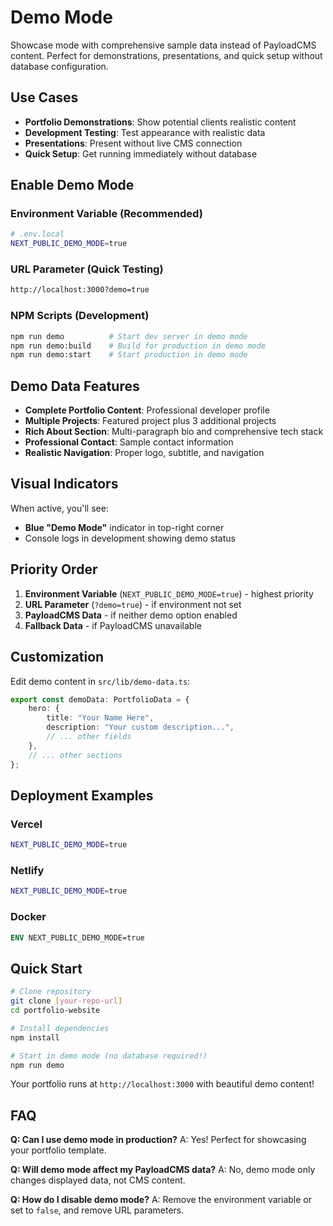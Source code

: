 # Demo Mode

Showcase mode with comprehensive sample data instead of PayloadCMS content. Perfect for demonstrations, presentations, and quick setup without database configuration.

## Use Cases

- **Portfolio Demonstrations**: Show potential clients realistic content
- **Development Testing**: Test appearance with realistic data
- **Presentations**: Present without live CMS connection
- **Quick Setup**: Get running immediately without database

## Enable Demo Mode

### Environment Variable (Recommended)

```bash
# .env.local
NEXT_PUBLIC_DEMO_MODE=true
```

### URL Parameter (Quick Testing)

```bash
http://localhost:3000?demo=true
```

### NPM Scripts (Development)

```bash
npm run demo          # Start dev server in demo mode
npm run demo:build    # Build for production in demo mode
npm run demo:start    # Start production in demo mode
```

## Demo Data Features

- **Complete Portfolio Content**: Professional developer profile
- **Multiple Projects**: Featured project plus 3 additional projects
- **Rich About Section**: Multi-paragraph bio and comprehensive tech stack
- **Professional Contact**: Sample contact information
- **Realistic Navigation**: Proper logo, subtitle, and navigation

## Visual Indicators

When active, you'll see:

- **Blue "Demo Mode"** indicator in top-right corner
- Console logs in development showing demo status

## Priority Order

1. **Environment Variable** (`NEXT_PUBLIC_DEMO_MODE=true`) - highest priority
2. **URL Parameter** (`?demo=true`) - if environment not set
3. **PayloadCMS Data** - if neither demo option enabled
4. **Fallback Data** - if PayloadCMS unavailable

## Customization

Edit demo content in `src/lib/demo-data.ts`:

```typescript
export const demoData: PortfolioData = {
    hero: {
        title: "Your Name Here",
        description: "Your custom description...",
        // ... other fields
    },
    // ... other sections
};
```

## Deployment Examples

### Vercel

```bash
NEXT_PUBLIC_DEMO_MODE=true
```

### Netlify

```bash
NEXT_PUBLIC_DEMO_MODE=true
```

### Docker

```dockerfile
ENV NEXT_PUBLIC_DEMO_MODE=true
```

## Quick Start

```bash
# Clone repository
git clone [your-repo-url]
cd portfolio-website

# Install dependencies
npm install

# Start in demo mode (no database required!)
npm run demo
```

Your portfolio runs at `http://localhost:3000` with beautiful demo content!

## FAQ

**Q: Can I use demo mode in production?**
A: Yes! Perfect for showcasing your portfolio template.

**Q: Will demo mode affect my PayloadCMS data?**
A: No, demo mode only changes displayed data, not CMS content.

**Q: How do I disable demo mode?**
A: Remove the environment variable or set to `false`, and remove URL parameters.
